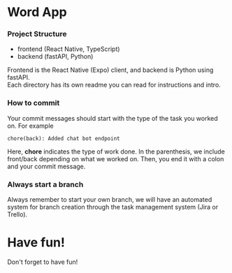 # Word App

### Project Structure
- frontend (React Native, TypeScript)
- backend (fastAPI, Python)

Frontend is the React Native (Expo) client, and backend is Python using fastAPI. 
<br>
Each directory has its own readme you can read for instructions and intro.

### How to commit

Your commit messages should start with the type of the task you worked on. 
For example

```chore(back): Added chat bot endpoint```

Here, **chore** indicates the type of work done. In the parenthesis, we include front/back depending on what we worked on. Then, you end it with a colon and your commit message.

### Always start a branch

Always remember to start your own branch, we will have an automated system for branch creation through the task management system (Jira or Trello).

# Have fun!
Don't forget to have fun! 
